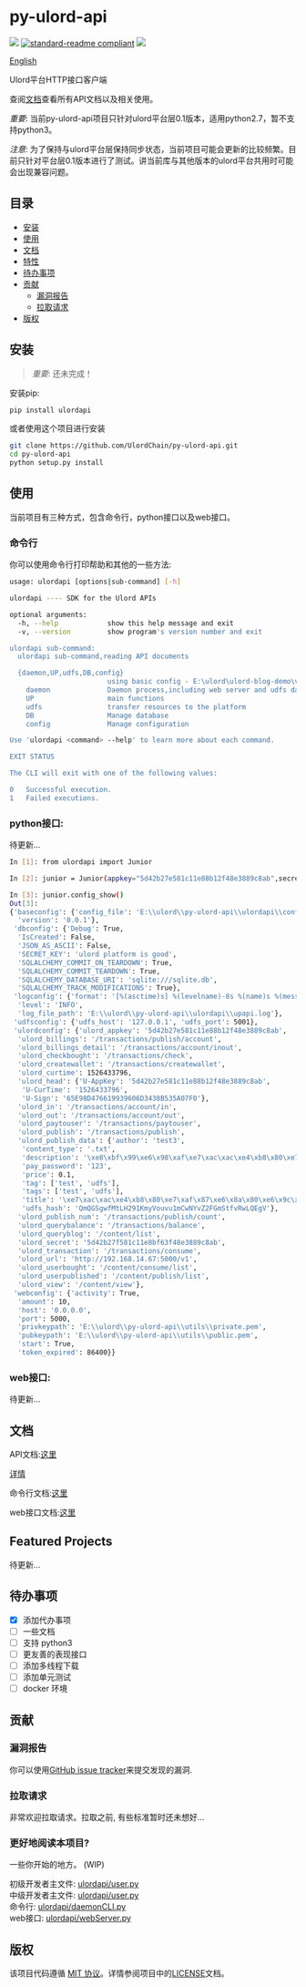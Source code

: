 ﻿# py-ulord-api

[![](https://img.shields.io/badge/py--ulord--api-incomplete-red.svg)](https://github.com/UlordChain/py-ulord-api#todo-list)
[![standard-readme compliant](https://img.shields.io/badge/readme%20style-standard-brightgreen.svg?style=flat-square)](https://github.com/RichardLitt/standard-readme)
[![](https://img.shields.io/badge/cli-completed-green.svg)](https://github.com/UlordChain/py-ulord-api#cli)

[English](https://github.com/UlordChain/py-ulord-api)

Ulord平台HTTP接口客户端

查阅[文档](http://py-ulord-api.readthedocs.io/en/latest/)查看所有API文档以及相关使用。

*重要*: 当前py-ulord-api项目只针对ulord平台层0.1版本，适用python2.7，暂不支持python3。

*注意*: 为了保持与ulord平台层保持同步状态，当前项目可能会更新的比较频繁。目前只针对平台层0.1版本进行了测试。讲当前库与其他版本的ulord平台共用时可能会出现兼容问题。

## 目录

- [安装](#安装)
- [使用](#使用)
- [文档](#文档)
- [特性](#特性)
- [待办事项](#待办事项)
- [贡献](#贡献)
  - [漏洞报告](#漏洞报告)
  - [拉取请求](#拉取请求)
- [版权](#版权)

## 安装
> *重要*: 还未完成！

安装pip:

```sh
pip install ulordapi
```

或者使用这个项目进行安装
```sh
git clone https://github.com/UlordChain/py-ulord-api.git
cd py-ulord-api
python setup.py install
```

## 使用
当前项目有三种方式，包含命令行，python接口以及web接口。

### 命令行
你可以使用命令行打印帮助和其他的一些方法:

```sh
usage: ulordapi [options|sub-command] [-h]

ulordapi ---- SDK for the Ulord APIs

optional arguments:
  -h, --help            show this help message and exit
  -v, --version         show program's version number and exit

ulordapi sub-command:
  ulordapi sub-command,reading API documents

  {daemon,UP,udfs,DB,config}
                        using basic config - E:\ulord\ulord-blog-demo\venv\lib\site-packages\ulordapi-0.0.1-py2.7.egg\ulordapi\config
    daemon              Daemon process,including web server and udfs daemon.
    UP                  main functions
    udfs                transfer resources to the platform
    DB                  Manage database
    config              Manage configuration

Use 'ulordapi <command> --help' to learn more about each command.

EXIT STATUS

The CLI will exit with one of the following values:

0   Successful execution.
1   Failed executions.
```
### python接口:

待更新...

```sh
In [1]: from ulordapi import Junior

In [2]: junior = Junior(appkey="5d42b27e581c11e88b12f48e3889c8ab",secret="5d42b27f581c11e8bf63f48e3889c8ab")

In [3]: junior.config_show()
Out[3]:
{'baseconfig': {'config_file': 'E:\\ulord\\py-ulord-api\\ulordapi\\config',
  'version': '0.0.1'},
 'dbconfig': {'Debug': True,
  'IsCreated': False,
  'JSON_AS_ASCII': False,
  'SECRET_KEY': 'ulord platform is good',
  'SQLALCHEMY_COMMIT_ON_TEARDOWN': True,
  'SQLALCHEMY_COMMIT_TEARDOWN': True,
  'SQLALCHEMY_DATABASE_URI': 'sqlite:///sqlite.db',
  'SQLALCHEMY_TRACK_MODIFICATIONS': True},
 'logconfig': {'format': '[%(asctime)s] %(levelname)-8s %(name)s %(message)s',
  'level': 'INFO',
  'log_file_path': 'E:\\ulord\\py-ulord-api\\ulordapi\\upapi.log'},
 'udfsconfig': {'udfs_host': '127.0.0.1', 'udfs_port': 5001},
 'ulordconfig': {'ulord_appkey': '5d42b27e581c11e88b12f48e3889c8ab',
  'ulord_billings': '/transactions/publish/account',
  'ulord_billings_detail': '/transactions/account/inout',
  'ulord_checkbought': '/transactions/check',
  'ulord_createwallet': '/transactions/createwallet',
  'ulord_curtime': 1526433796,
  'ulord_head': {'U-AppKey': '5d42b27e581c11e88b12f48e3889c8ab',
   'U-CurTime': '1526433796',
   'U-Sign': '65E98D476619939606D3438B535A07F0'},
  'ulord_in': '/transactions/account/in',
  'ulord_out': '/transactions/account/out',
  'ulord_paytouser': '/transactions/paytouser',
  'ulord_publish': '/transactions/publish',
  'ulord_publish_data': {'author': 'test3',
   'content_type': '.txt',
   'description': '\xe8\xbf\x99\xe6\x98\xaf\xe7\xac\xac\xe4\xb8\x80\xe7\xaf\x87UDFS\xe6\xb5\x8b\xe8\xaf\x95\xe6\x96\x87\xe4\xbb\xb6',
   'pay_password': '123',
   'price': 0.1,
   'tag': ['test', 'udfs'],
   'tags': ['test', 'udfs'],
   'title': '\xe7\xac\xac\xe4\xb8\x80\xe7\xaf\x87\xe6\x8a\x80\xe6\x9c\xaf\xe5\x8d\x9a\xe5\xae\xa2',
   'udfs_hash': 'QmQGSgwfMtLH291KmyVouvu1mCwNYvZ2FGmStfvRwLQEgV'},
  'ulord_publish_num': '/transactions/publish/count',
  'ulord_querybalance': '/transactions/balance',
  'ulord_queryblog': '/content/list',
  'ulord_secret': '5d42b27f581c11e8bf63f48e3889c8ab',
  'ulord_transaction': '/transactions/consume',
  'ulord_url': 'http://192.168.14.67:5000/v1',
  'ulord_userbought': '/content/consume/list',
  'ulord_userpublished': '/content/publish/list',
  'ulord_view': '/content/view'},
 'webconfig': {'activity': True,
  'amount': 10,
  'host': '0.0.0.0',
  'port': 5000,
  'privkeypath': 'E:\\ulord\\py-ulord-api\\utils\\private.pem',
  'pubkeypath': 'E:\\ulord\\py-ulord-api\\utils\\public.pem',
  'start': True,
  'token_expired': 86400}}
```

### web接口:

待更新...

## 文档

API文档:[这里](https://github.com/UlordChain/py-ulord-api/blob/master/docs/API.md)

[详情](http://py-ulord-api.readthedocs.io/en/latest/)

命令行文档:[这里](https://github.com/UlordChain/py-ulord-api/blob/master/docs/cli_help.md)

web接口文档:[这里](https://github.com/UlordChain/py-ulord-api/blob/master/docs/web-server.md)

## Featured Projects

 待更新...

## 待办事项
- [x] 添加代办事项
- [ ] 一些文档
- [ ] 支持 python3
- [ ] 更友善的表现接口
- [ ] 添加多线程下载
- [ ] 添加单元测试
- [ ] docker 环境

## 贡献

### 漏洞报告

你可以使用[GitHub issue tracker](https://github.com/UlordChain/py-ulord-api/issues)来提交发现的漏洞.

### 拉取请求

非常欢迎拉取请求。拉取之前, 有些标准暂时还未想好...

### 更好地阅读本项目?

一些你开始的地方。 (WIP)

初级开发者主文件: [ulordapi/user.py](https://github.com/UlordChain/py-ulord-api/blob/master/ulordapi/user.py#L174) <br>
中级开发者主文件: [ulordapi/user.py](https://github.com/UlordChain/py-ulord-api/blob/master/ulordapi/user.py#L191) <br>
命令行: [ulordapi/daemonCLI.py](https://github.com/UlordChain/py-ulord-api/blob/master/ulordapi/daemonCLI.py) <br>
web接口: [ulordapi/webServer.py](https://github.com/UlordChain/py-ulord-api/blob/master/ulordapi/webServer.py) <br>

## 版权

该项目代码遵循 [MIT 协议](https://opensource.org/licenses/MIT)。详情参阅项目中的[LICENSE](LICENSE)文档。